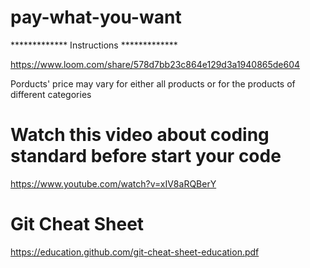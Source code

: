 # pay-what-you-want

************* Instructions *************

https://www.loom.com/share/578d7bb23c864e129d3a1940865de604


Porducts' price may vary for either all products or for the products of different categories


# Watch this video about coding standard before start your code
https://www.youtube.com/watch?v=xIV8aRQBerY

# Git Cheat Sheet
https://education.github.com/git-cheat-sheet-education.pdf
